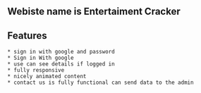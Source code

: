 ## Webiste name is Entertaiment Cracker

## Features

    * sign in with google and password
    * Sign in With google
    * use can see details if logged in
    * fully responsive
    * nicely animated content
    * contact us is fully functional can send data to the admin